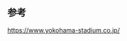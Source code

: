 ## 参考

<a href="https://www.yokohama-stadium.co.jp/" target="_blank">https://www.yokohama-stadium.co.jp/</a>
